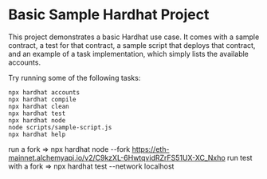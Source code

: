 # Basic Sample Hardhat Project

This project demonstrates a basic Hardhat use case. It comes with a sample contract, a test for that contract, a sample script that deploys that contract, and an example of a task implementation, which simply lists the available accounts.

Try running some of the following tasks:

```shell
npx hardhat accounts
npx hardhat compile
npx hardhat clean
npx hardhat test
npx hardhat node
node scripts/sample-script.js
npx hardhat help
```

run a fork => npx hardhat node --fork https://eth-mainnet.alchemyapi.io/v2/C9kzXL-6HwtqvidRZrFS51UX-XC_Nxho
run test with a fork => npx hardhat test --network localhost